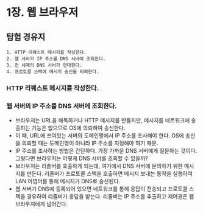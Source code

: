 # 1장. 웹 브라우저 
## 탐험 경유지
```text
1. HTTP 리퀘스트 메시지를 작성한다.
2. 웹 서버의 IP 주소를 DNS 서버에 조회한다.
3. 전 세계의 DNS 서버가 연대한다.
4. 프로토콜 스택에 메시지 송신을 의뢰한다.
```
### HTTP 리퀘스트 메시지를 작성한다.
### 웹 서버의 IP 주소를 DNS 서버에 조회한다.
+ 브라우저는 URL을 해독하거나 HTTP 메시지를 만들지만, 메시지를 네트워크에 송출하는 기능은 없으므로 OS에 의뢰하여 송신한다.
+ 이 때, URL에 쓰여있는 서버의 도메인명에서 IP 주소를 조사해야 한다. OS에 송신을 의뢰할 때는 도메인명이 아니라 IP 주소를 지정해야 하기 때문.
+ IP 주소를 조사하는 방법은 간단하다. 가장 가까운 DNS 서버에게 질문하는 것이다. 그렇다면 브라우저는 어떻게 DNS 서버를 조회할 수 있을까?
+ 브라우저는 리졸버를 호출하게 되는데, 여기에서 DNS 서버에 문의하기 위한 메시지를 만든다. 리졸버가 프로토콜 스택을 호출하면
메시지 보내는 동작을 실행하여 LAN 어댑터를 통해 메시지가 DNS로 송신된다.
+ 웹 서버가 DNS에 등록되어 있으면 네트워크를 통해 응답이 전송되고 프로토콜 스택을 경유하여 리졸버가 응답을 받는다.
리졸버는 IP 주소를 추출하고 제어권은 웹 브라우져에게 넘어간다.

